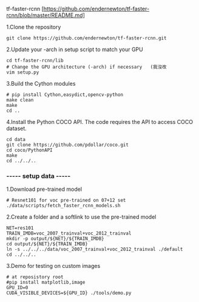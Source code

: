 

tf-faster-rcnn
[https://github.com/endernewton/tf-faster-rcnn/blob/master/README.md]


1.Clone the repository
```
git clone https://github.com/endernewton/tf-faster-rcnn.git
```

2.Update your -arch in setup script to match your GPU
```
cd tf-faster-rcnn/lib
# Change the GPU architecture (-arch) if necessary   (我沒改
vim setup.py
```

3.Build the Cython modules
```
# pip install Cython,easydict,opencv-python
make clean
make
cd ..
```

4.Install the Python COCO API. The code requires the API to access COCO dataset.
```
cd data
git clone https://github.com/pdollar/coco.git
cd coco/PythonAPI
make
cd ../../..
```

### ----- setup data ----- ###
1.Download pre-trained model
```
# Resnet101 for voc pre-trained on 07+12 set
./data/scripts/fetch_faster_rcnn_models.sh
```

2.Create a folder and a softlink to use the pre-trained model
```
NET=res101
TRAIN_IMDB=voc_2007_trainval+voc_2012_trainval
mkdir -p output/${NET}/${TRAIN_IMDB}
cd output/${NET}/${TRAIN_IMDB}
ln -s ../../../data/voc_2007_trainval+voc_2012_trainval ./default
cd ../../..
```

3.Demo for testing on custom images
```
# at reposistory root
#pip install matplotlib,image
GPU_ID=0
CUDA_VISIBLE_DEVICES=${GPU_ID} ./tools/demo.py
```

